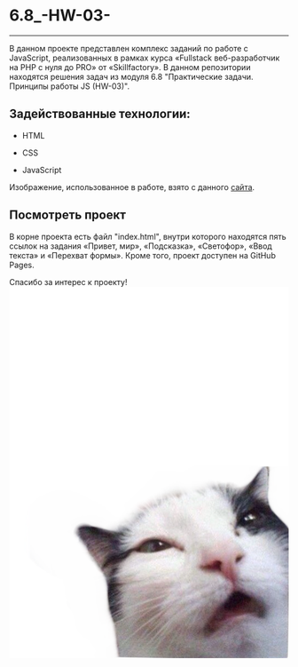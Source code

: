 # 6.8_-HW-03-
---
В данном проекте представлен комплекс заданий по работе с JavaScript, реализованных в рамках курса «Fullstack веб-разработчик на PHP с нуля до PRO» от «Skillfactory». В данном репозитории находятся решения задач из модуля 6.8 "Практические задачи. Принципы работы JS (HW-03)".

## Задействованные технологии:

* HTML

* CSS

* JavaScript

Изображение, использованное в работе, взято с данного [сайта](https://unsplash.com/).

## Посмотреть проект
В корне проекта есть файл "index.html", внутри которого находятся пять ссылок на задания «Привет, мир», «Подсказка», «Светофор», «Ввод текста» и «Перехват формы». Кроме того, проект доступен на GitHub Pages.

Спасибо за интерес к проекту!
![Thank you](/img/pngwing.com.png)
